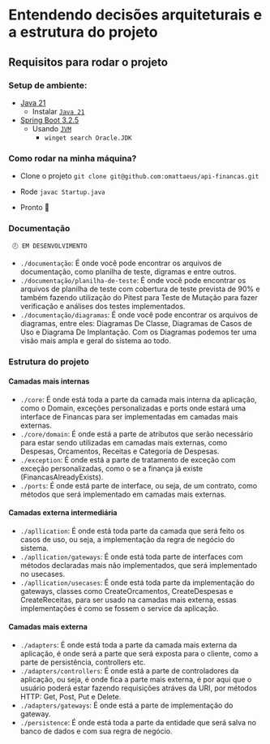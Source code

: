 # Entendendo decisões arquiteturais e a estrutura do projeto

## Requisitos para rodar o projeto

### Setup de ambiente:

- [Java 21](https://www.java.com/pt-BR/)
  - Instalar [`Java 21`](https://www.oracle.com/br/java/technologies/downloads/#java21)
- [Spring Boot 3.2.5](https://spring.io/projects/spring-boot)
  - Usando [`JVM`](https://github.com/nvm-sh/nvm)
    - `winget search Oracle.JDK`
   
### Como rodar na minha máquina?

- Clone o projeto `git clone git@github.com:omattaeus/api-financas.git`
  
- Rode `javac Startup.java`
- Pronto 🎉

### Documentação
    
     🕗 EM DESENVOLVIMENTO
    
- `./documentação`: É onde você pode encontrar os arquivos de documentação, como planilha de teste, digramas e entre outros.
- `./documentação/planilha-de-teste`: É onde você pode encontrar os arquivos de planilha de teste com cobertura de teste prevista de 90% e também fazendo utilização do Pitest para Teste de Mutação para fazer verificação e análises dos testes implementados.
- `./documentação/diagramas`: É onde você pode encontrar os arquivos de diagramas, entre eles: Diagramas De Classe, Diagramas de Casos de Uso e Diagrama De Implantação.
Com os Diagramas podemos ter uma visão mais ampla e geral do sistema ao todo.

### Estrutura do projeto

#### Camadas mais internas
- `./core`: É onde está toda a parte da camada mais interna da aplicação, como o Domain, exceções personalizadas e ports onde estará uma interface de Financas para ser implementadas em camadas mais externas.
- `./core/domain`: É onde está a parte de atributos que serão necessário para estar sendo utilizadas em camadas mais externas, como Despesas, Orcamentos, Receitas e Categoria de Despesas.
- `./exception`: É onde está a parte de tratamento de exceção com exceção personalizadas, como o se a finança já existe (FinancasAlreadyExists).
- `./ports`: É onde está parte de interface, ou seja, de um contrato, como métodos que será implementado em camadas mais externas.

#### Camadas externa intermediária
- `./apllication`: É onde está toda parte da camada que será feito os casos de uso, ou seja, a implementação da regra de negócio do sistema.
- `./apllication/gateways`: É onde está toda parte de interfaces com métodos declaradas mais não implementados, que será implementado no usecases.
- `./apllication/usecases`: É onde está toda parte da implementação do gateways, classes como CreateOrcamentos, CreateDespesas e CreateReceitas, para ser usado na camadas mais externa, essas implementações é como se fossem o service da aplicação.

#### Camadas mais externa
- `./adapters`: É onde está toda a parte da camada mais externa da aplicação, é onde será a parte que será exposta para o cliente, como a parte de persistência, controllers etc.
- `./adapters/controllers`: É onde está a parte de controladores da aplicação, ou seja, é onde fica a parte mais externa, é por aqui que o usuário poderá estar fazendo requisições atráves da URl, por métodos HTTP: Get, Post, Put e Delete.
- `./adapters/gateways`: É onde está a parte de implementação do gateway.
- `./persistence`: É onde está toda a parte da entidade que será salva no banco de dados e com sua regra de negócio.


